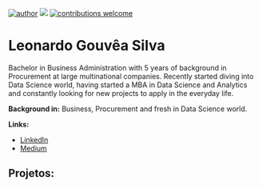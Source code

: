 [![author](https://img.shields.io/badge/author-leohgs-yellow.svg)](https://www.linkedin.com/in/carlosfab) [![](https://img.shields.io/badge/python-3.7+-blue.svg)](https://www.python.org/downloads/release/python-365/) [![contributions welcome](https://img.shields.io/badge/contributions-welcome-brightgreen.svg?style=flat)](https://github.com/carlosfab/data_science/issues)


# Leonardo Gouvêa Silva
Bachelor in Business Administration with 5 years of background in Procurement at large multinational companies. Recently started diving into Data Science world, having started a MBA in Data Science and Analytics and constantly looking for new projects to apply in the everyday life.


**Background in:** Business, Procurement and fresh in Data Science world.

**Links:**
* [LinkedIn](https://www.linkedin.com/in/leonardo-gouvêa-silva-8b665a93)
* [Medium](https://medium.com/@leonardo.hgouvea)


## Projetos:
